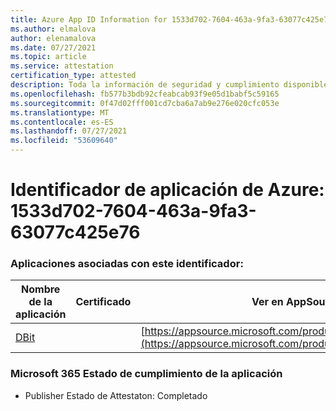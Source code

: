 ```yaml
---
title: Azure App ID Information for 1533d702-7604-463a-9fa3-63077c425e76
ms.author: elmalova
author: elenamalova
ms.date: 07/27/2021
ms.topic: article
ms.service: attestation
certification_type: attested
description: Toda la información de seguridad y cumplimiento disponible para 1533d702-7604-463a-9fa3-63077c425e76.
ms.openlocfilehash: fb577b3bdb92cfeabcab93f9e05d1babf5c59165
ms.sourcegitcommit: 0f47d02fff001cd7cba6a7ab9e276e020cfc053e
ms.translationtype: MT
ms.contentlocale: es-ES
ms.lasthandoff: 07/27/2021
ms.locfileid: "53609640"
---
```

# <a name="azure-app-id-1533d702-7604-463a-9fa3-63077c425e76"></a>Identificador de aplicación de Azure: 1533d702-7604-463a-9fa3-63077c425e76


### <a name="apps-associated-with-this-id"></a>Aplicaciones asociadas con este identificador:
| **Nombre de la aplicación** | **Certificado** | **Ver en AppSource** |
|--------------|---------------|-----------------------|
| [DBit](https://docs.microsoft.com/microsoft-365-app-certification/forward/WA200001536) |  | [https://appsource.microsoft.com/product/office/WA200001536](https://appsource.microsoft.com/product/office/WA200001536) |

### <a name="microsoft-365-app-compliance-status"></a>Microsoft 365 Estado de cumplimiento de la aplicación
- Publisher Estado de Attestaton: Completado
